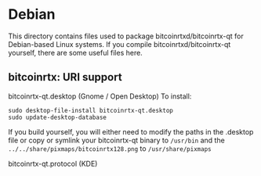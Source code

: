 
Debian
====================
This directory contains files used to package bitcoinrtxd/bitcoinrtx-qt
for Debian-based Linux systems. If you compile bitcoinrtxd/bitcoinrtx-qt yourself, there are some useful files here.

## bitcoinrtx: URI support ##


bitcoinrtx-qt.desktop  (Gnome / Open Desktop)
To install:

	sudo desktop-file-install bitcoinrtx-qt.desktop
	sudo update-desktop-database

If you build yourself, you will either need to modify the paths in
the .desktop file or copy or symlink your bitcoinrtx-qt binary to `/usr/bin`
and the `../../share/pixmaps/bitcoinrtx128.png` to `/usr/share/pixmaps`

bitcoinrtx-qt.protocol (KDE)

